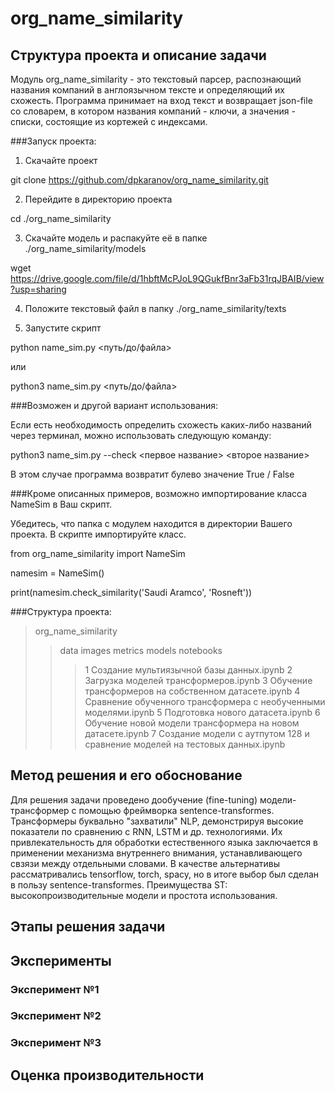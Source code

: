 # org_name_similarity

## Структура проекта и описание задачи
Модуль org_name_similarity - это текстовый парсер, распознающий названия компаний в англоязычном тексте и определяющий их схожесть. Программа принимает на вход текст и возвращает json-file cо словарем, в котором названия компаний - ключи, а значения - списки, состоящие из кортежей с индексами.

###Запуск проекта:

1. Скачайте проект

git clone https://github.com/dpkaranov/org_name_similarity.git

2. Перейдите в директорию проекта

cd ./org_name_similarity

3. Скачайте модель и распакуйте её в папке ./org_name_similarity/models

wget https://drive.google.com/file/d/1hbftMcPJoL9QGukfBnr3aFb31rqJBAIB/view?usp=sharing

4. Положите текстовый файл в папку ./org_name_similarity/texts

5. Запустите скрипт

python name_sim.py <путь/до/файла>

или

python3 name_sim.py <путь/до/файла>

###Возможен и другой вариант использования:

Если есть необходимость определить схожесть каких-либо названий через терминал, можно использовать следующую команду:

python3 name_sim.py --check <первое название> <второе название>

В этом случае программа возвратит булево значение True / False

###Кроме описанных примеров, возможно импортирование класса NameSim в Ваш скрипт.

Убедитесь, что папка с модулем находится в директории Вашего проекта.
В скрипте импортируйте класс.

from org_name_similarity import NameSim

namesim = NameSim()

print(namesim.check_similarity('Saudi Aramco', 'Rosneft'))

###Структура проекта:

> org_name_similarity
> > data
> > images
> > metrics
> > models
> > notebooks
> > > 1 Создание мультиязычной базы данных.ipynb
> > > 2 Загрузка моделей трансформеров.ipynb
> > > 3 Обучение трансформеров на собственном датасете.ipynb
> > > 4 Сравнение обученного трансформера с необученными моделями.ipynb
> > > 5 Подготовка нового датасета.ipynb
> > > 6 Обучение новой модели трансформера на новом датасете.ipynb
> > > 7 Создание модели с аутпутом 128 и сравнение моделей на тестовых данных.ipynb


## Метод решения и его обоснование

Для решения задачи проведено дообучение (fine-tuning) модели-трансформер с помощью фреймворка sentence-transformes. Трансформеры буквально "захватили" NLP, демонстрируя высокие показатели по сравнению с RNN, LSTM и др. технологиями. Их привлекательность для обработки естественного языка заключается в применении механизма внутреннего внимания, устанавливающего свзязи между отдельными словами. В качестве альтернативы рассматривались tensorflow, torch, spacy, но в итоге выбор был сделан в пользу sentence-transformes. Преимущества ST: высокопроизводительные модели и простота использования.

## Этапы решения задачи

## Эксперименты

### Эксперимент №1

### Эксперимент №2

### Эксперимент №3

## Оценка производительности
